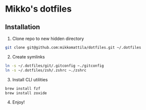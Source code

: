 # Mikko's dotfiles

## Installation

1. Clone repo to new hidden directory

```bash
git clone git@github.com:mikkomattila/dotfiles.git ~/.dotfiles
```

2. Create symlinks

```bash
ln -s ~/.dotfiles/git/.gitconfig ~./gitconfig
ln -s ~/.dotfiles/zsh/.zshrc ~./zshrc
```

3. Install CLI utilities

```bash
brew install fzf
brew install zoxide
```

4. Enjoy!
